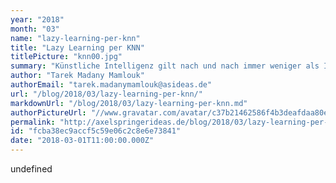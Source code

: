 ```yaml
---
year: "2018"
month: "03"
name: "lazy-learning-per-knn"
title: "Lazy Learning per KNN"
titlePicture: "knn00.jpg"
summary: "Künstliche Intelligenz gilt nach und nach immer weniger als Innovation und immer mehr als alltägliches Werkzeug. Um unsere Kunden optimal zu maschinellem Lernen beraten zu können, stellten wir uns die Frage, wie effizient es funktionieren würde, ein Empfehlungssystem für Nachrichtenartikel basierend auf trägem Lernen (\"lazy learning\") zu schreiben."
author: "Tarek Madany Mamlouk"
authorEmail: "tarek.madanymamlouk@asideas.de"
url: "/blog/2018/03/lazy-learning-per-knn/"
markdownUrl: "/blog/2018/03/lazy-learning-per-knn.md"
authorPictureUrl: "//www.gravatar.com/avatar/c37b21462586f4b3deafdaa80ef01503"
permalink: "http://axelspringerideas.de/blog/2018/03/lazy-learning-per-knn/"
id: "fcba38ec9accf5c59e06c2c8e6e73841"
date: "2018-03-01T11:00:00.000Z"
---
```


undefined